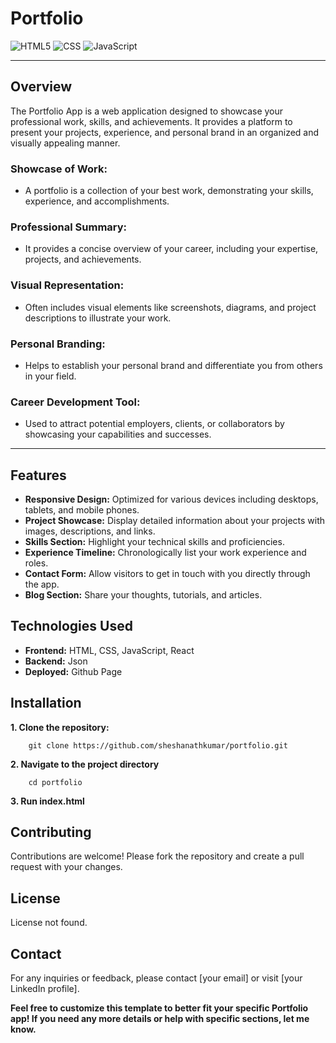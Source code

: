 # Portfolio
![HTML5](https://img.shields.io/badge/HTML-239120?style=for-the-badge&logo=html5&logoColor=white) ![CSS](https://img.shields.io/badge/CSS-239120?&style=for-the-badge&logo=css3&logoColor=white) ![JavaScript](https://img.shields.io/badge/JavaScript-F7DF1E?style=for-the-badge&logo=javascript&logoColor=black)

_________________________

## Overview
The Portfolio App is a web application designed to showcase your professional work, skills, and achievements. It provides a platform to present your projects, experience, and personal brand in an organized and visually appealing manner.

### Showcase of Work: 
*   A portfolio is a collection of your best work, demonstrating your skills, experience, and accomplishments.
### Professional Summary: 
*   It provides a concise overview of your career, including your expertise, projects, and achievements.
### Visual Representation: 
*   Often includes visual elements like screenshots, diagrams, and project descriptions to illustrate your work.
### Personal Branding: 
*   Helps to establish your personal brand and differentiate you from others in your field.
### Career Development Tool: 
*   Used to attract potential employers, clients, or collaborators by showcasing your capabilities and successes.

__________________________

## Features
*   **Responsive Design:** Optimized for various devices including desktops, tablets, and mobile phones.
*   **Project Showcase:** Display detailed information about your projects with images, descriptions, and links.
*   **Skills Section:** Highlight your technical skills and proficiencies.
*   **Experience Timeline:** Chronologically list your work experience and roles.
*   **Contact Form:** Allow visitors to get in touch with you directly through the app.
*   **Blog Section:** Share your thoughts, tutorials, and articles.

## Technologies Used
*   **Frontend:** HTML, CSS, JavaScript, React
*   **Backend:** Json
*   **Deployed:** Github Page

## Installation
**1. Clone the repository:**
```
    git clone https://github.com/sheshanathkumar/portfolio.git 
```
**2. Navigate to the project directory**
```
    cd portfolio
```
**3. Run index.html**

## Contributing
Contributions are welcome! Please fork the repository and create a pull request with your changes.

## License
License not found.

## Contact
For any inquiries or feedback, please contact [your email] or visit [your LinkedIn profile].

**Feel free to customize this template to better fit your specific Portfolio app! If you need any more details or help with specific sections, let me know.**